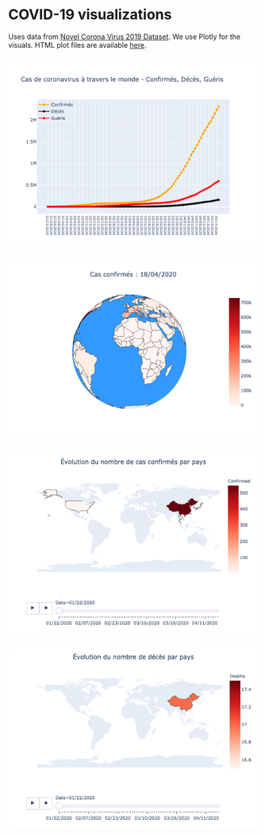 # COVID-19 visualizations
 
Uses data from [Novel Corona Virus 2019 Dataset](https://www.kaggle.com/sudalairajkumar/novel-corona-virus-2019-dataset).
We use Plotly for the visuals. HTML plot files are available [here](https://github.com/jbguerin/coronavirus/tree/master/docs/html).  

 ##
<p align="center">
    <img src="https://github.com/jbguerin/coronavirus/blob/master/docs/imgs/summary.png"> <br>
</p>


 ##
<p align="center">
    <img src="https://github.com/jbguerin/coronavirus/blob/master/docs/imgs/choroplethmap.png"> <br>
</p>

 ##

<p align="center">
    <img src="https://github.com/jbguerin/coronavirus/blob/master/docs/imgs/confirmedcases.png"> <br>
</p>


 ##
<p align="center">
    <img src="https://github.com/jbguerin/coronavirus/blob/master/docs/imgs/deaths.png"> <br>
</p> 